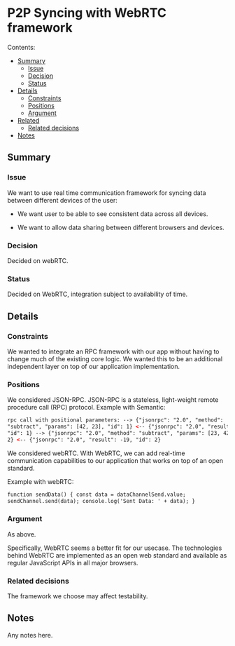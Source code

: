 # P2P Syncing with WebRTC framework

Contents:

- [Summary](#summary)
  - [Issue](#issue)
  - [Decision](#decision)
  - [Status](#status)
- [Details](#details)
  - [Constraints](#constraints)
  - [Positions](#positions)
  - [Argument](#argument)
- [Related](#related)
  - [Related decisions](#related-decisions)
- [Notes](#notes)

## Summary

### Issue

We want to use real time communication framework for syncing data between different devices of the user:

- We want user to be able to see consistent data across all devices.

- We want to allow data sharing between different browsers and devices.

### Decision

Decided on webRTC.

### Status

Decided on WebRTC, integration subject to availability of time.

## Details

### Constraints

We wanted to integrate an RPC framework with our app without having to change much of the existing core logic.
We wanted this to be an additional independent layer on top of our application implementation.

### Positions

We considered JSON-RPC. JSON-RPC is a stateless, light-weight remote procedure call (RPC) protocol.
Example with Semantic:

```html
rpc call with positional parameters: --> {"jsonrpc": "2.0", "method":
"subtract", "params": [42, 23], "id": 1} <-- {"jsonrpc": "2.0", "result": 19,
"id": 1} --> {"jsonrpc": "2.0", "method": "subtract", "params": [23, 42], "id":
2} <-- {"jsonrpc": "2.0", "result": -19, "id": 2}
```

We considered webRTC. With WebRTC, we can add real-time communication capabilities to our application that works on top of an open standard.

Example with webRTC:

```html
function sendData() { const data = dataChannelSend.value;
sendChannel.send(data); console.log('Sent Data: ' + data); }
```

### Argument

As above.

Specifically, WebRTC seems a better fit for our usecase. The technologies behind WebRTC are implemented as an open web standard and available as regular JavaScript APIs in all major browsers.

### Related decisions

The framework we choose may affect testability.

## Notes

Any notes here.
